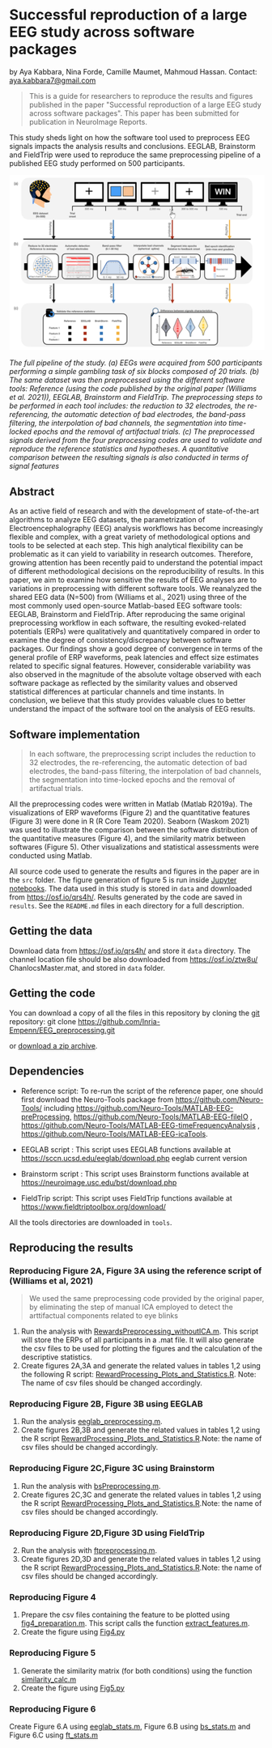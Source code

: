 # Successful reproduction of a large EEG study across software packages

by
Aya Kabbara,
Nina Forde,
Camille Maumet,
Mahmoud Hassan.
Contact: aya.kabbara7@gmail.com

> This is a guide for researchers to reproduce the results and figures published in the paper "Successful reproduction of a large EEG study across software packages".
>This paper has been submitted for publication in NeuroImage Reports.

This study sheds light on how the software tool used to preprocess EEG signals impacts the analysis results and conclusions. EEGLAB, Brainstorm and FieldTrip were used to reproduce the same preprocessing pipeline of a published EEG study performed on 500 participants.

![](figures/figure1_preprocess.001.jpeg)

*The full pipeline of the study. (a) EEGs were acquired from 500 participants performing a simple gambling task of six blocks composed of 20 trials. (b) The same dataset was then preprocessed using the different software tools: Reference (using the code published by the original paper (Williams et al. 2021)), EEGLAB, Brainstorm and FieldTrip. The preprocessing steps to be performed in each tool includes: the reduction to 32 electrodes, the re-referencing, the automatic detection of bad electrodes, the band-pass filtering, the interpolation of bad channels, the segmentation into time-locked epochs and the removal of artifactual trials. (c) The preprocessed signals derived from the four preprocessing codes are used to validate and reproduce the reference statistics and hypotheses. A quantitative comparison between the resulting signals is also conducted in terms of signal features*


## Abstract

As an active field of research and with the development of state-of-the-art algorithms to analyze EEG datasets, the parametrization of Electroencephalography (EEG) analysis workflows has become increasingly flexible and complex, with a great variety of methodological options and tools to be selected at each step. This high analytical flexibility can be problematic as it can yield to variability in research outcomes. Therefore, growing attention has been recently paid to understand the potential impact of different methodological decisions on the reproducibility of results. 
In this paper, we aim to examine how sensitive the results of EEG analyses are to variations in preprocessing with different software tools. We reanalyzed the shared EEG data (N=500) from  (Williams et al., 2021) using three of the most commonly used open-source Matlab-based EEG software tools: EEGLAB, Brainstorm and FieldTrip. After reproducing the same original preprocessing workflow in each software, the resulting evoked-related potentials (ERPs) were qualitatively and quantitatively compared in order to examine the degree of consistency/discrepancy between software packages. Our findings show a good degree of convergence in terms of the general profile of ERP waveforms, peak latencies and effect size estimates related to specific signal features. However, considerable variability was also observed in the magnitude of the absolute voltage observed with each software package as reflected by the similarity values and observed statistical differences at particular channels and time instants. In conclusion, we believe that this study provides valuable clues to better understand the impact of the software tool on the analysis of EEG results.


## Software implementation

> In each software, the preprocessing script includes the reduction to 32 electrodes, the re-referencing, the automatic detection of bad electrodes, the band-pass filtering, the interpolation of bad channels, the segmentation into time-locked epochs and the removal of artifactual trials.


All the preprocessing codes were written in Matlab (Matlab R2019a). The visualizations of ERP waveforms (Figure 2) and the quantitative features (Figure 3) were done in R (R Core Team 2020). Seaborn (Waskom 2021) was used to illustrate the comparison between the software distribution of the quantitative measures (Figure 4), and the similarity matrix between softwares (Figure 5). Other visualizations and statistical assessments were conducted using Matlab. 

All source code used to generate the results and figures in the paper are in
the `src` folder.
The figure generation of figure 5 is run inside
[Jupyter notebooks](http://jupyter.org/).
The data used in this study is stored in `data` and downloaded from https://osf.io/qrs4h/.
Results generated by the code are saved in `results`.
See the `README.md` files in each directory for a full description.

## Getting the data

Download data from https://osf.io/qrs4h/ and store it `data` directory. 
The channel location file should be also downloaded from https://osf.io/ztw8u/ ChanlocsMaster.mat, and stored in `data` folder. 

## Getting the code

You can download a copy of all the files in this repository by cloning the
[git](https://git-scm.com/) repository:
    git clone https://github.com/Inria-Empenn/EEG_preprocessing.git
    
or [download a zip archive](https://github.com/Inria-Empenn/EEG_preprocessing/archive/master.zip).

## Dependencies
- Reference script: To re-run the script of the reference paper,  one should first download the Neuro-Tools package from https://github.com/Neuro-Tools/ including https://github.com/Neuro-Tools/MATLAB-EEG-preProcessing, 
https://github.com/Neuro-Tools/MATLAB-EEG-fileIO ,
https://github.com/Neuro-Tools/MATLAB-EEG-timeFrequencyAnalysis ,
https://github.com/Neuro-Tools/MATLAB-EEG-icaTools.

- EEGLAB script : This script uses EEGLAB functions available at  https://sccn.ucsd.edu/eeglab/download.php  eeglab current version

- Brainstorm script : This script uses Brainstorm functions available at https://neuroimage.usc.edu/bst/download.php

- FieldTrip script: This script uses FieldTrip functions available at https://www.fieldtriptoolbox.org/download/

All the tools directories are downloaded in `tools`. 

## Reproducing the results

### Reproducing Figure 2A, Figure 3A  using the reference script of (Williams et al, 2021)

> We used the same preprocessing code provided by the original paper, by eliminating the step of manual ICA employed to detect the arttifactual components related to eye blinks

1. Run the analysis with [RewardsPreprocessing_withoutICA.m](src/article/RewardsPreprocessing_withoutICA.m). This script will store the ERPs of all participants in a .mat file. It will also generate the csv files to be used for plotting the figures and the calculation of the descriptive statistics. 
2. Create figures 2A,3A and generate the related values in tables 1,2 using the following R script: [RewardProcessing_Plots_and_Statistics.R](src/graphiques/RewardProcessing_Plots_and_Statistics.R).
Note:  The name of csv files should be changed accordingly.

###  Reproducing Figure 2B, Figure 3B using EEGLAB

1. Run the analysis [eeglab_preprocessing.m](src/eeglab/eeglab_preprocessing.m).
2. Create figures 2B,3B and generate the related values in tables 1,2 using the R script [RewardProcessing_Plots_and_Statistics.R](src/graphiques/RewardProcessing_Plots_and_Statistics.R).Note: the name of csv files should be changed accordingly.


### Reproducing Figure 2C,Figure 3C using Brainstorm

1. Run the analysis with [bsPreprocessing.m](src/BST/bsPreprocessing.m). 
2. Create figures 2C,3C and generate the related values in tables 1,2 using the R script [RewardProcessing_Plots_and_Statistics.R](src/graphiques/RewardProcessing_Plots_and_Statistics.R).Note: the name of csv files should be changed accordingly.

### Reproducing Figure 2D,Figure 3D using FieldTrip

2. Run the analysis with [ftpreprocessing.m](src/fieldtrip/ftpreprocessing.m). 
3. Create  figures 2D,3D and generate the related values in tables 1,2 using the R script [RewardProcessing_Plots_and_Statistics.R](src/graphiques/RewardProcessing_Plots_and_Statistics.R).Note: the name of csv files should be changed accordingly.

### Reproducing Figure 4

1. Prepare the csv files containing the feature to be plotted using [fig4_preparation.m](src/graphiques/fig4_preparation.m). This script calls the function [extract_features.m](src/graphiques/extract_features.m). 
2. Create the figure using [Fig4.py](src/graphiques/Fig4.py)

### Reproducing Figure 5

1. Generate the similarity matrix (for both conditions) using the function [similarity_calc.m](src/graphiques/similarity_calc.m)
2. Create the figure using [Fig5.py](src/graphiques/Fig5.py)

### Reproducing Figure 6

Create Figure 6.A using [eeglab_stats.m](src/eeglab/eeglab_stats.m), Figure 6.B using [bs_stats.m](src/BST/bs_stats.m) and Figure 6.C using [ft_stats.m](src/fieldtrip/ft_stats.m)


